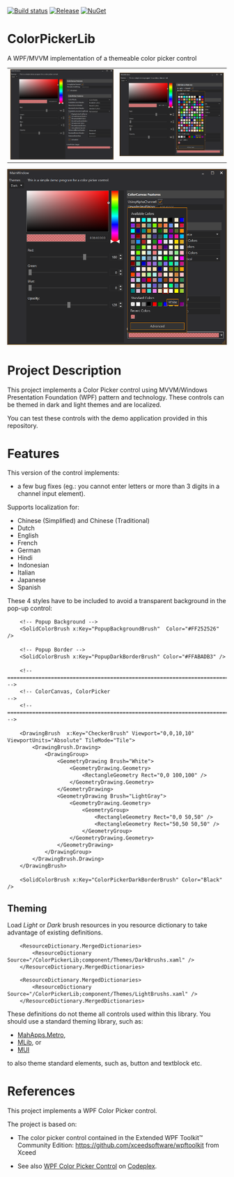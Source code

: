 [![Build status](https://ci.appveyor.com/api/projects/status/0e19uif3f40tsppi?svg=true)](https://ci.appveyor.com/project/Dirkster99/colorpickerlib)
[![Release](https://img.shields.io/github/release/Dirkster99/colorpickerlib.svg)](https://github.com/Dirkster99/colorpickerlib/releases/latest)
[![NuGet](https://img.shields.io/nuget/dt/Dirkster.colorpickerlib.svg)](http://nuget.org/packages/Dirkster.colorpickerlib)
# ColorPickerLib
A WPF/MVVM implementation of a themeable color picker control

<table>
<tr>
<td>
<img src="https://github.com/Dirkster99/Docu/blob/master/ColorPickerLib/DemoProgramm_Screenshot.png">
</td>
<td>
<img src="https://github.com/Dirkster99/Docu/blob/master/ColorPickerLib/DemoProgramm_Screenshot_PopUp1.png">
</td>
</tr>
</table>

![](https://github.com/Dirkster99/Docu/blob/master/ColorPickerLib/DemoProgramm_Screenshot_PopUp1.png)

# Project Description

This project implements a Color Picker control using MVVM/Windows Presentation Foundation (WPF) pattern and technology. These controls  can be themed in dark and light themes and are localized.

You can test these controls with the demo application provided in this repository.

# Features

This version of the control implements:

* a few bug fixes (eg.: you cannot enter letters or more than 3 digits in a channel input element).

Supports localization for:
* Chinese (Simplified) and Chinese (Traditional)
* Dutch
* English
* French
* German
* Hindi
* Indonesian
* Italian
* Japanese
* Spanish

These 4 styles have to be included to avoid a transparent background in the pop-up control:

```XAML
    <!-- Popup Background -->
    <SolidColorBrush x:Key="PopupBackgroundBrush"  Color="#FF252526" />
    
    <!-- Popup Border -->
    <SolidColorBrush x:Key="PopupDarkBorderBrush" Color="#FFABADB3" />
    
    <!-- =============================================================================== -->
    <!-- ColorCanvas, ColorPicker                                                        -->
    <!-- =============================================================================== -->
    
    <DrawingBrush  x:Key="CheckerBrush" Viewport="0,0,10,10" ViewportUnits="Absolute" TileMode="Tile">
        <DrawingBrush.Drawing>
            <DrawingGroup>
                <GeometryDrawing Brush="White">
                    <GeometryDrawing.Geometry>
                        <RectangleGeometry Rect="0,0 100,100" />
                    </GeometryDrawing.Geometry>
                </GeometryDrawing>
                <GeometryDrawing Brush="LightGray">
                    <GeometryDrawing.Geometry>
                        <GeometryGroup>
                            <RectangleGeometry Rect="0,0 50,50" />
                            <RectangleGeometry Rect="50,50 50,50" />
                        </GeometryGroup>
                    </GeometryDrawing.Geometry>
                </GeometryDrawing>
            </DrawingGroup>
        </DrawingBrush.Drawing>
    </DrawingBrush>
    
    <SolidColorBrush x:Key="ColorPickerDarkBorderBrush" Color="Black" />
```

## Theming

Load *Light* or *Dark* brush resources in you resource dictionary to take advantage of existing definitions.

```XAML
    <ResourceDictionary.MergedDictionaries>
        <ResourceDictionary Source="/ColorPickerLib;component/Themes/DarkBrushs.xaml" />
    </ResourceDictionary.MergedDictionaries>
```

```XAML
    <ResourceDictionary.MergedDictionaries>
        <ResourceDictionary Source="/ColorPickerLib;component/Themes/LightBrushs.xaml" />
    </ResourceDictionary.MergedDictionaries>
```

These definitions do not theme all controls used within this library. You should use a standard theming library, such as:
- [MahApps.Metro](https://github.com/MahApps/MahApps.Metro),
- [MLib](https://github.com/Dirkster99/MLib), or
- [MUI](https://github.com/firstfloorsoftware/mui)

to also theme standard elements, such as, button and textblock etc.

# References

This project implements a WPF Color Picker control.

The project is based on:
* The color picker control contained in the Extended WPF Toolkit™ Community Edition: https://github.com/xceedsoftware/wpftoolkit from Xceed

* See also [WPF Color Picker Control](https://wpfcolorpickercontrol.codeplex.com/) on [Codeplex](https://codeplex.com/).
